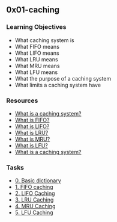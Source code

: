 ## 0x01-caching

### Learning Objectives
* What caching system is
* What FIFO means
* What LIFO means
* What LRU means
* What MRU means
* What LFU means
* What the purpose of a caching system
* What limits a caching system have


### Resources
* [What is a caching system?](https://www.webopedia.com/TERM/C/caching.html)
* [What is FIFO?](https://www.webopedia.com/TERM/F/FIFO.html)
* [What is LIFO?](https://www.webopedia.com/TERM/L/LIFO.html)
* [What is LRU?](https://www.webopedia.com/TERM/L/LRU.html)
* [What is MRU?](https://www.webopedia.com/TERM/M/MRU.html)
* [What is LFU?](https://www.webopedia.com/TERM/L/LFU.html)
* [What is a caching system?](https://www.youtube.com/watch?v=2o5JzLR0_us)


### Tasks
* [0. Basic dictionary](./0-basic_cache.py)
* [1. FIFO caching](./1-fifo_cache.py)
* [2. LIFO Caching](./2-lifo_cache.py)
* [3. LRU Caching](./3-lru_cache.py)
* [4. MRU Caching](./4-mru_cache.py)
* [5. LFU Caching](./100-lfu_cache.py)